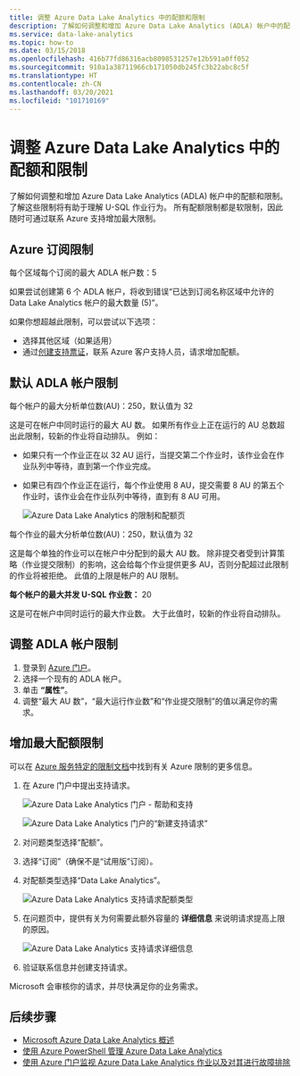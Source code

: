 ```yaml
---
title: 调整 Azure Data Lake Analytics 中的配额和限制
description: 了解如何调整和增加 Azure Data Lake Analytics (ADLA) 帐户中的配额和限制。
ms.service: data-lake-analytics
ms.topic: how-to
ms.date: 03/15/2018
ms.openlocfilehash: 416b77fd86316acb8098531257e12b591a0ff052
ms.sourcegitcommit: 910a1a38711966cb171050db245fc3b22abc8c5f
ms.translationtype: HT
ms.contentlocale: zh-CN
ms.lasthandoff: 03/20/2021
ms.locfileid: "101710169"
---
```

# <a name="adjust-quotas-and-limits-in-azure-data-lake-analytics"></a>调整 Azure Data Lake Analytics 中的配额和限制

了解如何调整和增加 Azure Data Lake Analytics (ADLA) 帐户中的配额和限制。 了解这些限制将有助于理解 U-SQL 作业行为。 所有配额限制都是软限制，因此随时可通过联系 Azure 支持增加最大限制。

## <a name="azure-subscriptions-limits"></a>Azure 订阅限制

每个区域每个订阅的最大 ADLA 帐户数：5

如果尝试创建第 6 个 ADLA 帐户，将收到错误“已达到订阅名称区域中允许的 Data Lake Analytics 帐户的最大数量 (5)”。

如果你想超越此限制，可以尝试以下选项：

- 选择其他区域（如果适用）
- 通过[创建支持票证](#increase-maximum-quota-limits)，联系 Azure 客户支持人员，请求增加配额。

## <a name="default-adla-account-limits"></a>默认 ADLA 帐户限制

每个帐户的最大分析单位数(AU)：250，默认值为 32

这是可在帐户中同时运行的最大 AU 数。 如果所有作业上正在运行的 AU 总数超出此限制，较新的作业将自动排队。 例如：

- 如果只有一个作业正在以 32 AU 运行，当提交第二个作业时，该作业会在作业队列中等待，直到第一个作业完成。
- 如果已有四个作业正在运行，每个作业使用 8 AU，提交需要 8 AU 的第五个作业时，该作业会在作业队列中等待，直到有 8 AU 可用。

    ![Azure Data Lake Analytics 的限制和配额页](./media/data-lake-analytics-quota-limits/adjust-quota-limits.png)

每个作业的最大分析单位数(AU)：250，默认值为 32

这是每个单独的作业可以在帐户中分配到的最大 AU 数。 除非提交者受到计算策略（作业提交限制）的影响，这会给每个作业提供更多 AU，否则分配超过此限制的作业将被拒绝。 此值的上限是帐户的 AU 限制。

**每个帐户的最大并发 U-SQL 作业数：** 20

这是可在帐户中同时运行的最大作业数。 大于此值时，较新的作业将自动排队。

## <a name="adjust-adla-account-limits"></a>调整 ADLA 帐户限制

1. 登录到 [Azure 门户](https://portal.azure.com)。
2. 选择一个现有的 ADLA 帐户。
3. 单击 **“属性”**。
4. 调整“最大 AU 数”，“最大运行作业数”和“作业提交限制”的值以满足你的需求。

## <a name="increase-maximum-quota-limits"></a>增加最大配额限制

可以在 [Azure 服务特定的限制文档](../azure-resource-manager/management/azure-subscription-service-limits.md#data-lake-analytics-limits)中找到有关 Azure 限制的更多信息。

1. 在 Azure 门户中提出支持请求。

   ![Azure Data Lake Analytics 门户 - 帮助和支持](./media/data-lake-analytics-quota-limits/data-lake-analytics-quota-help-support.png)

   ![Azure Data Lake Analytics 门户的“新建支持请求”](./media/data-lake-analytics-quota-limits/data-lake-analytics-quota-support-request.png)

2. 对问题类型选择“配额”。

3. 选择“订阅”（确保不是“试用版”订阅）。

4. 对配额类型选择“Data Lake Analytics”。

   ![Azure Data Lake Analytics 支持请求配额类型](./media/data-lake-analytics-quota-limits/data-lake-analytics-quota-support-request-basics.png)

5. 在问题页中，提供有关为何需要此额外容量的 **详细信息** 来说明请求提高上限的原因。

   ![Azure Data Lake Analytics 支持请求详细信息](./media/data-lake-analytics-quota-limits/data-lake-analytics-quota-support-request-details.png)

6. 验证联系信息并创建支持请求。

Microsoft 会审核你的请求，并尽快满足你的业务需求。

## <a name="next-steps"></a>后续步骤

- [Microsoft Azure Data Lake Analytics 概述](data-lake-analytics-overview.md)
- [使用 Azure PowerShell 管理 Azure Data Lake Analytics](data-lake-analytics-manage-use-powershell.md)
- [使用 Azure 门户监视 Azure Data Lake Analytics 作业以及对其进行故障排除](data-lake-analytics-monitor-and-troubleshoot-jobs-tutorial.md)

